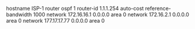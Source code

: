 hostname ISP-1
router ospf 1
router-id 1.1.1.254
auto-cost reference-bandwidth 1000
network 172.16.16.1 0.0.0.0 area 0
network 172.16.2.1 0.0.0.0 area 0
network 177.17.17.77 0.0.0.0 area 0
